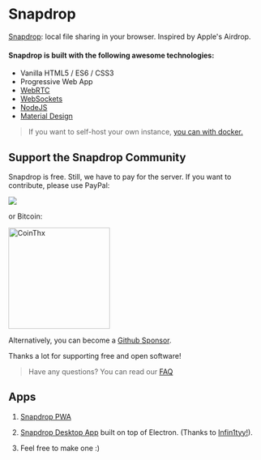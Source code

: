 # Snapdrop 

[Snapdrop](https://snapdrop.net): local file sharing in your browser. Inspired by Apple's Airdrop.


#### Snapdrop is built with the following awesome technologies:
* Vanilla HTML5 / ES6 / CSS3  
* Progressive Web App
* [WebRTC](http://webrtc.org/)
* [WebSockets](http://www.websocket.org/)
* [NodeJS](https://nodejs.org/en/)
* [Material Design](https://material.google.com/)

> If you want to self-host your own instance, [you can with docker.](/docs/local-dev.md)

## Support the Snapdrop Community
Snapdrop is free. Still, we have to pay for the server. If you want to contribute, please use PayPal:

[<img src="https://www.paypalobjects.com/en_US/i/btn/btn_donateCC_LG.gif">](https://www.paypal.com/cgi-bin/webscr?cmd=_s-xclick&hosted_button_id=74D2NE84JHCWG&source=url)

or Bitcoin:

[<img src="https://coins.github.io/thx/logo-color-large-pill-320px.png" alt="CoinThx" width="200"/>](https://coins.github.io/thx/#1K9zQ8f4iTyhKyHWmiDKt21cYX2QSDckWB?label=Snapdrop&message=Thanks!%20Your%20contribution%20helps%20to%20keep%20Snapdrop%20free%20for%20everybody!) 

Alternatively, you can become a [Github Sponsor](https://github.com/sponsors/RobinLinus).

Thanks a lot for supporting free and open software!


> Have any questions? You can read our [FAQ](/docs/faq.md)



## Apps
1. [Snapdrop PWA](/docs/faq.md) <!-- Don't know how to do a direct link -->

 1. [Snapdrop Desktop App](https://github.com/infin1tyy/snapdrop-desktop) built on top of Electron. (Thanks to [Infin1tyy!](https://github.com/infin1tyy/)).

 1. Feel free to make one :)


